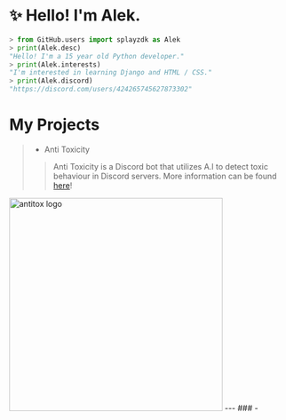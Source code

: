 # ✨ Hello! I'm Alek.

```py
> from GitHub.users import splayzdk as Alek
> print(Alek.desc)
"Hello! I'm a 15 year old Python developer."
> print(Alek.interests)
"I'm interested in learning Django and HTML / CSS."
> print(Alek.discord)
"https://discord.com/users/424265745627873302"
```


# My Projects
> - Anti Toxicity 
>>Anti Toxicity is a Discord bot that utilizes A.I to detect toxic behaviour in Discord servers.
>>More information can be found [here](https://antitoxicity.cloud/)!
<img src="https://antitoxicity.cloud/static/assets/TreeBanner-embed-centered.png" alt="antitox logo" width="384"/>
---
### -  
